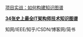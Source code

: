 [项目实战：如何构建知识图谱](https://www.sohu.com/a/191920088_500659)

[**34张史上最全IT架构师技术知识图谱**](http://www.raincent.com/content-10-9617-1.html)

知网/IEEE/知乎/CSDN/博客网/简书

